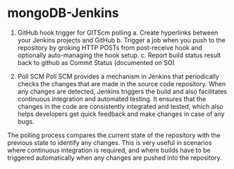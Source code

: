 # mongoDB-Jenkins

1. GitHub hook trigger for GITScm polling
a. Create hyperlinks between your Jenkins projects and GitHub
b. Trigger a job when you push to the repository by groking HTTP POSTs from post-receive hook and optionally auto-managing the hook setup.
c. Report build status result back to github as Commit Status (documented on SO)


2. Poll SCM
Poll SCM provides a mechanism in Jenkins that periodically checks the changes that are made in the source code repository. When any changes are detected, Jenkins triggers the build and also facilitates continuous integration and automated testing. It ensures that the changes in the code are consistently integrated and tested, which also helps developers get quick feedback and make changes in case of any bugs.

The polling process compares the current state of the repository with the previous state to identify any changes. This is very useful in scenarios where continuous integration is required, and where builds have to be triggered automatically when any changes are pushed into the repository.